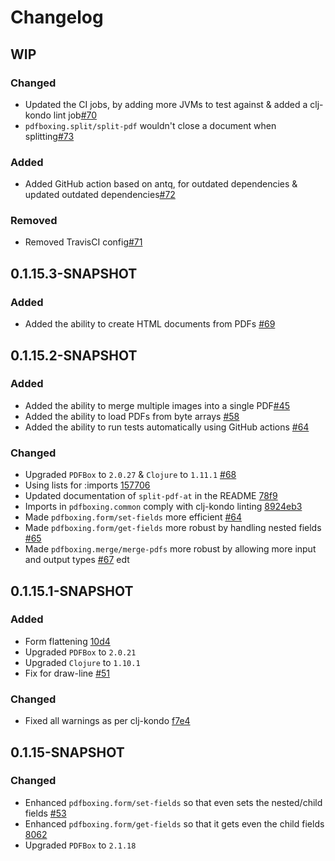 # Changelog

## WIP

### Changed
- Updated the CI jobs, by adding more JVMs to test against & added a clj-kondo lint job[#70](https://github.com/dotemacs/pdfboxing/pull/70)
- `pdfboxing.split/split-pdf` wouldn't close a document when splitting[#73](https://github.com/dotemacs/pdfboxing/pull/73)

### Added
- Added GitHub action based on antq, for outdated dependencies & updated outdated dependencies[#72](https://github.com/dotemacs/pdfboxing/pull/72)

### Removed
- Removed TravisCI config[#71](https://github.com/dotemacs/pdfboxing/pull/71)

## 0.1.15.3-SNAPSHOT

### Added
- Added the ability to create HTML documents from PDFs [#69](https://github.com/dotemacs/pdfboxing/pull/69)

## 0.1.15.2-SNAPSHOT

### Added
- Added the ability to merge multiple images into a single PDF[#45](https://github.com/dotemacs/pdfboxing/pull/45)
- Added the ability to load PDFs from byte arrays [#58](https://github.com/dotemacs/pdfboxing/pull/58)
- Added the ability to run tests automatically using GitHub actions [#64](https://github.com/dotemacs/pdfboxing/pull/64)

### Changed
- Upgraded `PDFBox` to `2.0.27` & `Clojure` to `1.11.1` [#68](https://github.com/dotemacs/pdfboxing/pull/68)
- Using lists for :imports [157706](https://github.com/dotemacs/pdfboxing/commit/1577064f72e34523245454bca0f232da6a3e7c2f)
- Updated documentation of `split-pdf-at` in the README [78f9](https://github.com/dotemacs/pdfboxing/commit/78f9e822a6463c84bb8f257c8bc5956bd8269258)
- Imports in `pdfboxing.common` comply with clj-kondo linting [8924eb3](https://github.com/dotemacs/pdfboxing/commit/8924eb37669d2ba22b543179c2f1d2dbfab93926)
- Made `pdfboxing.form/set-fields` more efficient [#64](https://github.com/dotemacs/pdfboxing/pull/64)
- Made `pdfboxing.form/get-fields` more robust by handling nested fields [#65](https://github.com/dotemacs/pdfboxing/pull/65)
- Made `pdfboxing.merge/merge-pdfs` more robust by allowing more input and output types [#67](https://github.com/dotemacs/pdfboxing/pull/67)
edt

## 0.1.15.1-SNAPSHOT

### Added
- Form flattening [10d4](https://github.com/dotemacs/pdfboxing/commit/10d4962209f92290b66a709a8e64edf3203eab2a)
- Upgraded `PDFBox` to `2.0.21`
- Upgraded `Clojure` to `1.10.1`
- Fix for draw-line [#51](https://github.com/dotemacs/pdfboxing/pull/51)

### Changed
- Fixed all warnings as per clj-kondo [f7e4](https://github.com/dotemacs/pdfboxing/commit/f7e4eaf7c192ab6b3db2bd8420d5011a8837cc0a)

## 0.1.15-SNAPSHOT

### Changed
- Enhanced `pdfboxing.form/set-fields` so that even sets the nested/child fields [#53](https://github.com/dotemacs/pdfboxing/pull/53)
- Enhanced `pdfboxing.form/get-fields` so that it gets even the child fields [8062](https://github.com/dotemacs/pdfboxing/commit/8062677d51e279496951f5f3630b947227150410)
- Upgraded `PDFBox` to `2.1.18`
